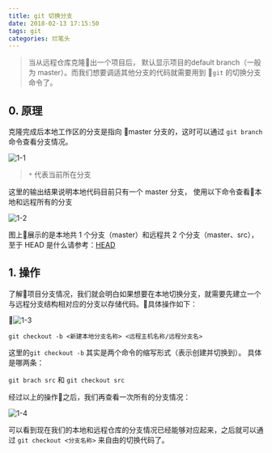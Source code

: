 ```yaml
---
title: git 切换分支
date: 2018-02-13 17:15:50
tags: git
categories: 烂笔头
---
```


> 当从远程仓库克隆出一个项目后， 默认显示项目的default branch（一般为 master）。而我们想要调适其他分支的代码就需要用到 `git` 的切换分支命令了。

<!-- more -->

## **0. 原理**

克隆完成后本地工作区的分支是指向 master 分支的，这时可以通过 `git branch` 命令查看分支情况。

![1-1 ](http://myblog-static.oss-cn-beijing.aliyuncs.com/post-imgs/git%20%E5%88%87%E6%8D%A2%E5%88%86%E6%94%AF/1-1.png?x-oss-process=style/blogImg-watermark)

> `*` 代表当前所在分支

这里的输出结果说明本地代码目前只有一个 master 分支， 使用以下命令查看本地和远程所有的分支

![1-2 ](http://myblog-static.oss-cn-beijing.aliyuncs.com/post-imgs/git%20%E5%88%87%E6%8D%A2%E5%88%86%E6%94%AF/1-2.png?x-oss-process=style/blogImg-watermark)


图上展示的是本地共 1 个分支（master）和远程共 2 个分支（master、src），至于 HEAD 是什么请参考：[HEAD](https://www.liaoxuefeng.com/wiki/0013739516305929606dd18361248578c67b8067c8c017b000/001375840038939c291467cc7c747b1810aab2fb8863508000)


## **1. 操作**

了解项目分支情况，我们就会明白如果想要在本地切换分支，就需要先建立一个与远程分支结构相对应的分支以存储代码。具体操作如下：

![1-3 ](http://myblog-static.oss-cn-beijing.aliyuncs.com/post-imgs/git%20%E5%88%87%E6%8D%A2%E5%88%86%E6%94%AF/1-3.png?x-oss-process=style/blogImg-watermark)

`git checkout -b <新建本地分支名称> <远程主机名称/远程分支名>`

这里的`git checkout -b` 其实是两个命令的缩写形式（表示创建并切换到）。 具体是哪两条：

`git brach src` 和 `git checkout src`

经过以上的操作之后，我们再查看一次所有的分支情况：

![1-4 ](http://myblog-static.oss-cn-beijing.aliyuncs.com/post-imgs/git%20%E5%88%87%E6%8D%A2%E5%88%86%E6%94%AF/1-4.png?x-oss-process=style/blogImg-watermark)

可以看到现在我们的本地和远程仓库的分支情况已经能够对应起来，之后就可以通过 `git checkout <分支名称>` 来自由的切换代码了。


